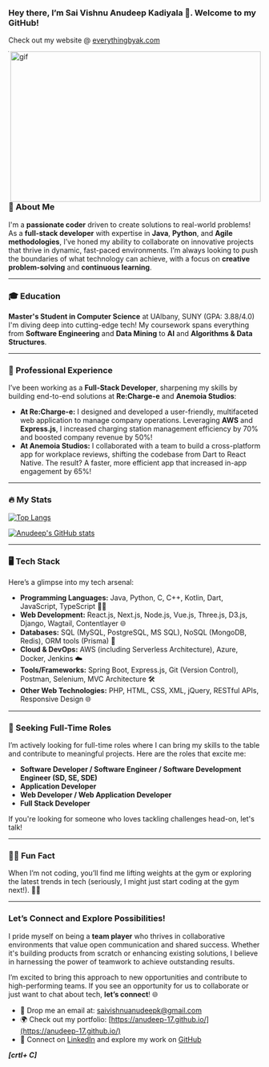 ### Hey there, I’m Sai Vishnu Anudeep Kadiyala 👋. Welcome to my GitHub!  
Check out my website @ [everythingbyak.com](https://www.everythingbyak.com/)

<p><img align="right" alt="gif" src="output-onlinegiftools.gif" width="500px" height="300px"/></p>

---

### 🌟 About Me  
I'm a **passionate coder** driven to create solutions to real-world problems! As a **full-stack developer** with expertise in **Java**, **Python**, and **Agile methodologies**, I’ve honed my ability to collaborate on innovative projects that thrive in dynamic, fast-paced environments. I’m always looking to push the boundaries of what technology can achieve, with a focus on **creative problem-solving** and **continuous learning**.

---

### 🎓 Education  
**Master's Student in Computer Science** at UAlbany, SUNY (GPA: 3.88/4.0)  
I'm diving deep into cutting-edge tech! My coursework spans everything from **Software Engineering** and **Data Mining** to **AI** and **Algorithms & Data Structures**.

---

### 💼 Professional Experience  
I’ve been working as a **Full-Stack Developer**, sharpening my skills by building end-to-end solutions at **Re:Charge-e** and **Anemoia Studios**:  
- **At Re:Charge-e:** I designed and developed a user-friendly, multifaceted web application to manage company operations. Leveraging **AWS** and **Express.js**, I increased charging station management efficiency by 70% and boosted company revenue by 50%!  
- **At Anemoia Studios:** I collaborated with a team to build a cross-platform app for workplace reviews, shifting the codebase from Dart to React Native. The result? A faster, more efficient app that increased in-app engagement by 65%!

---

### 🔥 My Stats  
[![Top Langs](https://github-readme-stats.vercel.app/api/top-langs/?username=anudeep-17&layout=compact&hide=css,scss,tsql,racket,html&theme=tokyonight)](https://github.com/anuraghazra/github-readme-stats)
 
[![Anudeep's GitHub stats](https://awesome-github-stats.azurewebsites.net/user-stats/anudeep-17?cardType=level-alternate&theme=gotham)](https://github.com/anuraghazra/github-readme-stats)

---

### 🖥️ Tech Stack  
Here’s a glimpse into my tech arsenal:

- **Programming Languages:** Java, Python, C, C++, Kotlin, Dart, JavaScript, TypeScript 🧑‍💻  
- **Web Development:** React.js, Next.js, Node.js, Vue.js, Three.js, D3.js, Django, Wagtail, Contentlayer 🌐  
- **Databases:** SQL (MySQL, PostgreSQL, MS SQL), NoSQL (MongoDB, Redis), ORM tools (Prisma) 💾  
- **Cloud & DevOps:** AWS (including Serverless Architecture), Azure, Docker, Jenkins ☁️  
- **Tools/Frameworks:** Spring Boot, Express.js, Git (Version Control), Postman, Selenium, MVC Architecture 🛠️  
- **Other Web Technologies:** PHP, HTML, CSS, XML, jQuery, RESTful APIs, Responsive Design 🌐

---

### 🚀 Seeking Full-Time Roles  
I’m actively looking for full-time roles where I can bring my skills to the table and contribute to meaningful projects. Here are the roles that excite me:

- **Software Developer / Software Engineer / Software Development Engineer (SD, SE, SDE)**  
- **Application Developer**  
- **Web Developer / Web Application Developer**  
- **Full Stack Developer**

If you're looking for someone who loves tackling challenges head-on, let's talk!

---

### 🏋️‍♂️ Fun Fact  
When I’m not coding, you’ll find me lifting weights at the gym or exploring the latest trends in tech (seriously, I might just start coding at the gym next!). 💪😁

---

### Let’s Connect and Explore Possibilities!  
I pride myself on being a **team player** who thrives in collaborative environments that value open communication and shared success. Whether it's building products from scratch or enhancing existing solutions, I believe in harnessing the power of teamwork to achieve outstanding results.

I’m excited to bring this approach to new opportunities and contribute to high-performing teams. If you see an opportunity for us to collaborate or just want to chat about tech, **let’s connect**! 🌐

- 📧 Drop me an email at: [saivishnuanudeepk@gmail.com](mailto:saivishnuanudeepk@gmail.com)  
- 🌍 Check out my portfolio: [https://anudeep-17.github.io/](https://anudeep-17.github.io/)  
- 💼 Connect on [LinkedIn](https://www.linkedin.com/in/saivishnuanudeepkadiyala/) and explore my work on [GitHub](https://github.com/anudeep-17)

***[crtl+ C]***
